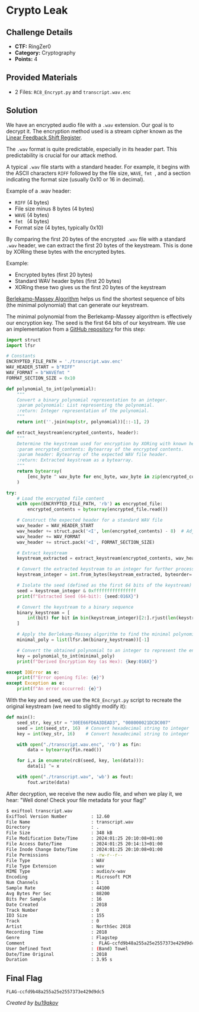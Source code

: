 # Crypto Leak

## Challenge Details 

- **CTF:** RingZer0
- **Category:** Cryptography
- **Points:** 4

## Provided Materials

- 2 Files: `RC8_Encrypt.py` and `transcript.wav.enc`

## Solution

We have an encrypted audio file with a `.wav` extension. Our goal is to decrypt it. The encryption method used is a stream cipher known as the [Linear Feedback Shift Register](https://en.wikipedia.org/wiki/Linear-feedback_shift_register).

The `.wav` format is quite predictable, especially in its header part. This predictability is crucial for our attack method.

A typical `.wav` file starts with a standard header. For example, it begins with the ASCII characters `RIFF` followed by the file size, `WAVE`, `fmt `, and a section indicating the format size (usually 0x10 or 16 in decimal).

Example of a .wav header:

- `RIFF` (4 bytes)
- File size minus 8 bytes (4 bytes)
- `WAVE` (4 bytes)
- `fmt ` (4 bytes)
- Format size (4 bytes, typically 0x10)
	
By comparing the first 20 bytes of the encrypted `.wav` file with a standard `.wav` header, we can extract the first 20 bytes of the keystream. This is done by XORing these bytes with the encrypted bytes.

Example:

- Encrypted bytes (first 20 bytes)
- Standard WAV header bytes (first 20 bytes)
- XORing these two gives us the first 20 bytes of the keystream

[Berlekamp-Massey Algorithm](https://en.wikipedia.org/wiki/Berlekamp–Massey_algorithm) helps us find the shortest sequence of bits (the minimal polynomial) that can generate our keystream.

The minimal polynomial from the Berlekamp-Massey algorithm is effectively our encryption key. The seed is the first 64 bits of our keystream. We use an implementation from a [GitHub repository](https://github.com/mfukar/lfsr/tree/master) for this step:

```python
import struct
import lfsr

# Constants
ENCRYPTED_FILE_PATH = './transcript.wav.enc'
WAV_HEADER_START = b"RIFF"
WAV_FORMAT = b"WAVEfmt "
FORMAT_SECTION_SIZE = 0x10

def polynomial_to_int(polynomial):
    """
    Convert a binary polynomial representation to an integer.
    :param polynomial: List representing the polynomial.
    :return: Integer representation of the polynomial.
    """
    return int(''.join(map(str, polynomial))[::-1], 2)

def extract_keystream(encrypted_contents, header):
    """
    Determine the keystream used for encryption by XORing with known header.
    :param encrypted_contents: Bytearray of the encrypted contents.
    :param header: Bytearray of the expected WAV file header.
    :return: Extracted keystream as a bytearray.
    """
    return bytearray(
        [enc_byte ^ wav_byte for enc_byte, wav_byte in zip(encrypted_contents, header)]
    )

try:
    # Load the encrypted file content
    with open(ENCRYPTED_FILE_PATH, 'rb') as encrypted_file:
        encrypted_contents = bytearray(encrypted_file.read())

    # Construct the expected header for a standard WAV file
    wav_header = WAV_HEADER_START
    wav_header += struct.pack('<I', len(encrypted_contents) - 8)  # Adjusted file size
    wav_header += WAV_FORMAT
    wav_header += struct.pack('<I', FORMAT_SECTION_SIZE)

    # Extract keystream
    keystream_extracted = extract_keystream(encrypted_contents, wav_header)

    # Convert the extracted keystream to an integer for further processing
    keystream_integer = int.from_bytes(keystream_extracted, byteorder='little')

    # Isolate the seed (defined as the first 64 bits of the keystream)
    seed = keystream_integer & 0xffffffffffffffff
    print(f"Extracted Seed (64-bit): {seed:016X}")

    # Convert the keystream to a binary sequence
    binary_keystream = [
        int(bit) for bit in bin(keystream_integer)[2:].rjust(len(keystream_extracted) * 8, '0')[::-1]
    ]

    # Apply the Berlekamp-Massey algorithm to find the minimal polynomial
    minimal_poly = list(lfsr.bm(binary_keystream))[-1]

    # Convert the obtained polynomial to an integer to represent the encryption key
    key = polynomial_to_int(minimal_poly)
    print(f"Derived Encryption Key (as Hex): {key:016X}")

except IOError as e:
    print(f"Error opening file: {e}")
except Exception as e:
    print(f"An error occurred: {e}")
```

With the key and seed, we use the `RC8_Encrypt.py` script to recreate the original keystream (we need to slightly modify it):

```python
def main():
    seed_str, key_str = "30EE66FD6A3DEAD3", "008000021DCDC007"
    seed = int(seed_str, 16)  # Convert hexadecimal string to integer
    key = int(key_str, 16)    # Convert hexadecimal string to integer

    with open("./transcript.wav.enc", 'rb') as fin:
        data = bytearray(fin.read())

    for i,x in enumerate(rc8(seed, key, len(data))):
        data[i] ^= x

    with open("./transcript.wav", 'wb') as fout:
        fout.write(data)
```

After decryption, we receive the new audio file, and when we play it, we hear: "Well done! Check your file metadata for your flag!"

```sh
$ exiftool transcript.wav
ExifTool Version Number         : 12.60
File Name                       : transcript.wav
Directory                       : .
File Size                       : 348 kB
File Modification Date/Time     : 2024:01:25 20:10:08+01:00
File Access Date/Time           : 2024:01:25 20:14:13+01:00
File Inode Change Date/Time     : 2024:01:25 20:10:08+01:00
File Permissions                : -rw-r--r--
File Type                       : WAV
File Type Extension             : wav
MIME Type                       : audio/x-wav
Encoding                        : Microsoft PCM
Num Channels                    : 1
Sample Rate                     : 44100
Avg Bytes Per Sec               : 88200
Bits Per Sample                 : 16
Date Created                    : 2018
Track Number                    : 0
ID3 Size                        : 155
Track                           : 0
Artist                          : NorthSec 2018
Recording Time                  : 2018
Genre                           : Flagstep
Comment                         :  FLAG-ccfd9b48a255a25e2557373e429d9dc5
User Defined Text               : (Band) Towel
Date/Time Original              : 2018
Duration                        : 3.95 s
```
	
## Final Flag

`FLAG-ccfd9b48a255a25e2557373e429d9dc5`

*Created by [bu19akov](https://github.com/bu19akov)*